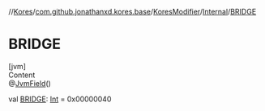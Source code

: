 //[Kores](../../../index.md)/[com.github.jonathanxd.kores.base](../../index.md)/[KoresModifier](../index.md)/[Internal](index.md)/[BRIDGE](-b-r-i-d-g-e.md)



# BRIDGE  
[jvm]  
Content  
@[JvmField](https://kotlinlang.org/api/latest/jvm/stdlib/kotlin.jvm/-jvm-field/index.html)()  
  
val [BRIDGE](-b-r-i-d-g-e.md): [Int](https://kotlinlang.org/api/latest/jvm/stdlib/kotlin/-int/index.html) = 0x00000040  



